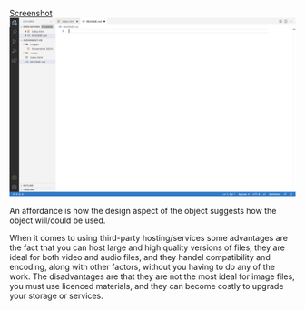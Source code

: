 [Screenshot](https://github.com/delaneyogle/MART341-WebDesign/blob/main/Assignment-08/Images/screenshot.jpg)
![screenshot](./Images/screenshot.jpg)

An affordance is how the design aspect of the object suggests how the object will/could be used.


When it comes to using third-party hosting/services some advantages are the fact that you can host large and high quality versions of files, they are ideal for both video and audio files, and they handel compatibility and encoding, along with other factors, without you having to do any of the work. The disadvantages are that they are not the most ideal for image files, you must use licenced materials, and they can become costly to upgrade your storage or services. 
